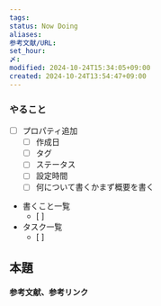```yaml
---
tags: 
status: Now Doing
aliases: 
参考文献/URL: 
set_hour: 
〆: 
modified: 2024-10-24T15:34:05+09:00
created: 2024-10-24T13:54:47+09:00
---
```


### やること
- [ ] プロパティ追加
	- [ ] 作成日
	- [ ] タグ
	- [ ] ステータス
	- [ ] 設定時間
	- [ ] 何について書くかまず概要を書く
- 書くこと一覧
	- [ ] 
- タスク一覧
	- [ ] 
## 本題



#### 参考文献、参考リンク